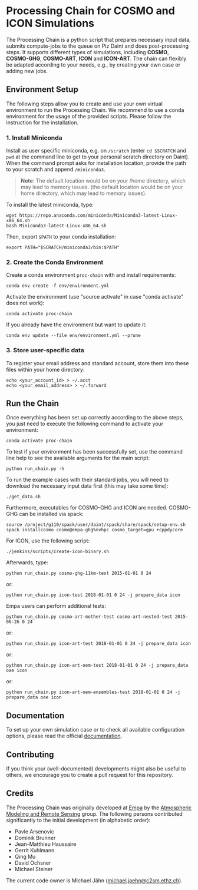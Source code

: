 # Processing Chain for COSMO and ICON Simulations

The Processing Chain is a python script that prepares necessary input
data, submits compute-jobs to the queue on Piz Daint and does
post-processing steps. It supports different types of simulations,
including **COSMO**, **COSMO-GHG**, **COSMO-ART**, **ICON** and
**ICON-ART**. The chain can flexibly be adapted according to your needs,
e.g., by creating your own case or adding new jobs.

## Environment Setup

The following steps allow you to create and use your own virtual
environment to run the Processing Chain. We recommend to use a conda
environment for the usage of the provided scripts. Please follow the
instruction for the installation.

### 1\. Install Miniconda

Install as user specific miniconda, e.g. on `/scratch` (enter `cd
$SCRATCH` and `pwd` at the command line to get to your personal scratch
directory on Daint). When the command prompt asks for installation
location, provide the path to your scratch and append `/miniconda3`.

> **Note**: The default location would be on your /home directory, which
> may lead to memory issues. (the default location would be on your home
> directory, which may lead to memory issues).

To install the latest miniconda, type:

    wget https://repo.anaconda.com/miniconda/Miniconda3-latest-Linux-x86_64.sh
    bash Miniconda3-latest-Linux-x86_64.sh

Then, export `$PATH` to your conda installation:

    export PATH="$SCRATCH/miniconda3/bin:$PATH"

### 2\. Create the Conda Environment

Create a conda environment `proc-chain` with and install requirements:

    conda env create -f env/environment.yml

Activate the environment (use "source activate" in case "conda activate"
does not work):

    conda activate proc-chain

If you already have the environment but want to update it:

    conda env update --file env/environment.yml --prune

### 3\. Store user-specific data

To register your email address and standard account, store them into
these files within your home directory:

    echo <your_account_id> > ~/.acct
    echo <your_email_address> > ~/.forward

## Run the Chain

Once everything has been set up correctly according to the above steps,
you just need to execute the following command to activate your
environment:

    conda activate proc-chain

To test if your environment has been successfully set, use the command
line help to see the available arguments for the main script:

    python run_chain.py -h

To run the example cases with their standard jobs, you will need to
download the necessary input data first (this may take some time):

    ./get_data.sh

Furthermore, executables for COSMO-GHG and ICON are needed. COSMO-GHG
can be installed via spack:

    source /project/g110/spack/user/daint/spack/share/spack/setup-env.sh
    spack installcosmo cosmo@empa-ghg%nvhpc cosmo_target=gpu +cppdycore

For ICON, use the following script:

    ./jenkins/scripts/create-icon-binary.sh

Afterwards, type:

    python run_chain.py cosmo-ghg-11km-test 2015-01-01 0 24

or:

    python run_chain.py icon-test 2018-01-01 0 24 -j prepare_data icon

Empa users can perform additional tests:

    python run_chain.py cosmo-art-mother-test cosmo-art-nested-test 2015-06-26 0 24

or:

    python run_chain.py icon-art-test 2018-01-01 0 24 -j prepare_data icon

or:

    python run_chain.py icon-art-oem-test 2018-01-01 0 24 -j prepare_data oae icon

or:

    python run_chain.py icon-art-oem-ensembles-test 2018-01-01 0 24 -j prepare_data oae icon

## Documentation

To set up your own simulation case or to check all available
configuration options, please read the official
[documentation](https://processing-chain.readthedocs.io).

## Contributing

If you think your (well-documented) developments might also be useful to
others, we encourage you to create a pull request for this repository.

## Credits

The Processing Chain was originally developed at
[Empa](https://www.empa.ch) by the [Atmospheric Modeling and Remote
Sensing](https://www.empa.ch/web/s503/modelling-remote-sensing) group.
The following persons contributed significantly to the initial
development (in alphabetic order):

  - Pavle Arsenovic
  - Dominik Brunner
  - Jean-Matthieu Haussaire
  - Gerrit Kuhlmann
  - Qing Mu
  - David Ochsner
  - Michael Steiner

The current code owner is Michael Jähn (<michael.jaehn@c2sm.ethz.ch>).

